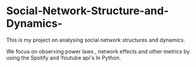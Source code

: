 # Social-Network-Structure-and-Dynamics-
This is my project on analysing social network structures and dynamics. 

We focus on observing power laws , network effects and other metrics by using the Spotify and Youtube api's In Python.


